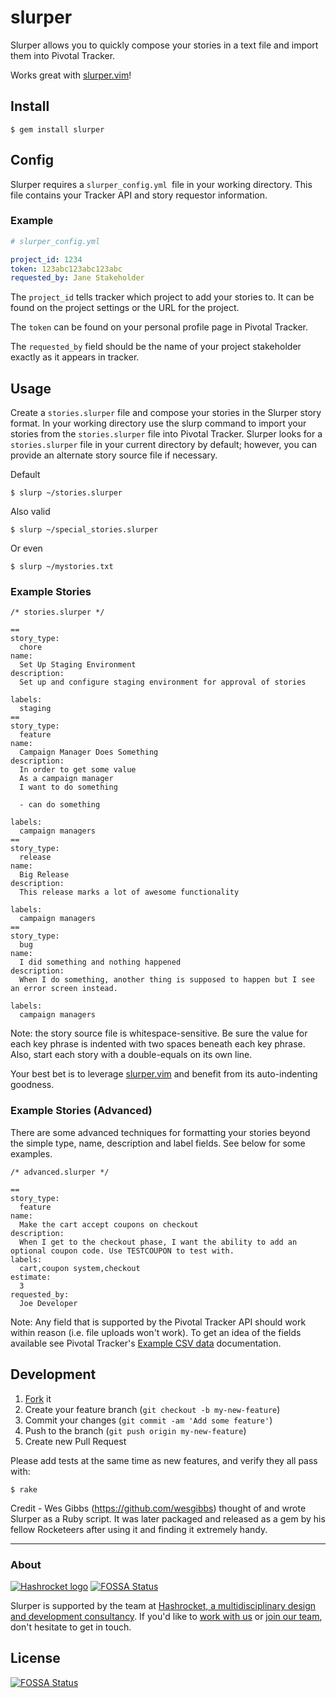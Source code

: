 # slurper

Slurper allows you to quickly compose your stories in a text file and import
them into Pivotal Tracker.

Works great with [slurper.vim](http://github.com/adamlowe/vim-slurper)!

## Install

```
$ gem install slurper
```

## Config

Slurper requires a `slurper_config.yml `file in your working directory. This file
contains your Tracker API and story requestor information.

### Example

```yml
# slurper_config.yml

project_id: 1234
token: 123abc123abc123abc
requested_by: Jane Stakeholder
```

The `project_id` tells tracker which project to add your stories to. It can be
found on the project settings or the URL for the project.

The `token` can be found on your personal profile page in Pivotal Tracker.

The `requested_by` field should be the name of your project stakeholder exactly
as it appears in tracker.

## Usage

Create a `stories.slurper` file and compose your stories in the Slurper story
format. In your working directory use the slurp command to import your stories
from the `stories.slurper` file into Pivotal Tracker. Slurper looks for a
`stories.slurper` file in your current directory by default; however, you can
provide an alternate story source file if necessary.

Default

```
$ slurp ~/stories.slurper
```

Also valid

```
$ slurp ~/special_stories.slurper
```

Or even

```
$ slurp ~/mystories.txt
```

### Example Stories

```
/* stories.slurper */

==
story_type:
  chore
name:
  Set Up Staging Environment
description:
  Set up and configure staging environment for approval of stories

labels:
  staging
==
story_type:
  feature
name:
  Campaign Manager Does Something
description:
  In order to get some value
  As a campaign manager
  I want to do something

  - can do something

labels:
  campaign managers
==
story_type:
  release
name:
  Big Release
description:
  This release marks a lot of awesome functionality

labels:
  campaign managers
==
story_type:
  bug
name:
  I did something and nothing happened
description:
  When I do something, another thing is supposed to happen but I see an error screen instead.

labels:
  campaign managers
```

Note: the story source file is whitespace-sensitive. Be sure the value for each
key phrase is indented with two spaces beneath each key phrase. Also, start
each story with a double-equals on its own line.

Your best bet is to leverage
[slurper.vim](http://github.com/adamlowe/vim-slurper) and benefit from its
auto-indenting goodness.

### Example Stories (Advanced)

There are some advanced techniques for formatting your stories beyond the
simple type, name, description and label fields. See below for some examples.

```
/* advanced.slurper */

==
story_type:
  feature
name:
  Make the cart accept coupons on checkout
description:
  When I get to the checkout phase, I want the ability to add an optional coupon code. Use TESTCOUPON to test with.
labels:
  cart,coupon system,checkout
estimate:
  3
requested_by:
  Joe Developer
```

Note: Any field that is supported by the Pivotal Tracker API should work within
reason (i.e. file uploads won't work). To get an idea of the fields available
see Pivotal Tracker's [Example CSV
data](https://www.pivotaltracker.com/help/articles/csv_import_export/#example-csv-data)
documentation.

## Development

1. [Fork](https://help.github.com/articles/fork-a-repo/) it
2. Create your feature branch (`git checkout -b my-new-feature`)
3. Commit your changes (`git commit -am 'Add some feature'`)
4. Push to the branch (`git push origin my-new-feature`)
5. Create new Pull Request

Please add tests at the same time as new features, and verify they all pass with:

```
$ rake
```

Credit - Wes Gibbs (https://github.com/wesgibbs) thought of and wrote Slurper as a
Ruby script. It was later packaged and released as a gem by his fellow
Rocketeers after using it and finding it extremely handy.

---

### About

[![Hashrocket logo](https://hashrocket.com/hashrocket_logo.svg)](https://hashrocket.com)
[![FOSSA Status](https://app.fossa.io/api/projects/git%2Bgithub.com%2Fhashrocket%2Fslurper.svg?type=shield)](https://app.fossa.io/projects/git%2Bgithub.com%2Fhashrocket%2Fslurper?ref=badge_shield)

Slurper is supported by the team at [Hashrocket, a
multidisciplinary design and development consultancy](https://hashrocket.com). If you'd like to [work with
us](https://hashrocket.com/contact-us/hire-us) or [join our
team](https://hashrocket.com/contact-us/jobs), don't hesitate to get in touch.


## License
[![FOSSA Status](https://app.fossa.io/api/projects/git%2Bgithub.com%2Fhashrocket%2Fslurper.svg?type=large)](https://app.fossa.io/projects/git%2Bgithub.com%2Fhashrocket%2Fslurper?ref=badge_large)